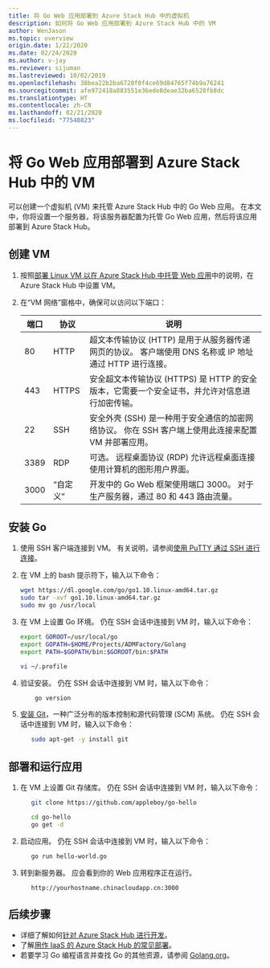 ```yaml
---
title: 将 Go Web 应用部署到 Azure Stack Hub 中的虚拟机
description: 如何将 Go Web 应用部署到 Azure Stack Hub 中的 VM
author: WenJason
ms.topic: overview
origin.date: 1/22/2020
ms.date: 02/24/2020
ms.author: v-jay
ms.reviewer: sijuman
ms.lastreviewed: 10/02/2019
ms.openlocfilehash: 38bea22b2ba6720f0f4ce69d84765f74b9a76241
ms.sourcegitcommit: afe972418a883551e36ede8deae32ba6528fb8dc
ms.translationtype: HT
ms.contentlocale: zh-CN
ms.lasthandoff: 02/21/2020
ms.locfileid: "77540823"
---
```

# <a name="deploy-a-go-web-app-to-a-vm-in-azure-stack-hub"></a>将 Go Web 应用部署到 Azure Stack Hub 中的 VM

可以创建一个虚拟机 (VM) 来托管 Azure Stack Hub 中的 Go Web 应用。 在本文中，你将设置一个服务器，将该服务器配置为托管 Go Web 应用，然后将该应用部署到 Azure Stack Hub。

## <a name="create-a-vm"></a>创建 VM

1. 按照[部署 Linux VM 以在 Azure Stack Hub 中托管 Web 应用](azure-stack-dev-start-howto-deploy-linux.md)中的说明，在 Azure Stack Hub 中设置 VM。

2. 在“VM 网络”窗格中，确保可以访问以下端口：

    | 端口 | 协议 | 说明 |
    | --- | --- | --- |
    | 80 | HTTP | 超文本传输协议 (HTTP) 是用于从服务器传递网页的协议。 客户端使用 DNS 名称或 IP 地址通过 HTTP 进行连接。 |
    | 443 | HTTPS | 安全超文本传输协议 (HTTPS) 是 HTTP 的安全版本，它需要一个安全证书，并允许对信息进行加密传输。 |
    | 22 | SSH | 安全外壳 (SSH) 是一种用于安全通信的加密网络协议。 你在 SSH 客户端上使用此连接来配置 VM 并部署应用。 |
    | 3389 | RDP | 可选。 远程桌面协议 (RDP) 允许远程桌面连接使用计算机的图形用户界面。   |
    | 3000 | “自定义” | 开发中的 Go Web 框架使用端口 3000。 对于生产服务器，通过 80 和 443 路由流量。 |

## <a name="install-go"></a>安装 Go

1. 使用 SSH 客户端连接到 VM。 有关说明，请参阅[使用 PuTTY 通过 SSH 进行连接](azure-stack-dev-start-howto-ssh-public-key.md#connect-with-ssh-by-using-putty)。

1. 在 VM 上的 bash 提示符下，输入以下命令：

    ```bash  
    wget https://dl.google.com/go/go1.10.linux-amd64.tar.gz
    sudo tar -xvf go1.10.linux-amd64.tar.gz
    sudo mv go /usr/local
    ```

2. 在 VM 上设置 Go 环境。 仍在 SSH 会话中连接到 VM 时，输入以下命令：

    ```bash  
    export GOROOT=/usr/local/go
    export GOPATH=$HOME/Projects/ADMFactory/Golang
    export PATH=$GOPATH/bin:$GOROOT/bin:$PATH

    vi ~/.profile
    ```

3. 验证安装。 仍在 SSH 会话中连接到 VM 时，输入以下命令：

    ```bash  
        go version
    ```

3. [安装 Git](https://git-scm.com)，一种广泛分布的版本控制和源代码管理 (SCM) 系统。 仍在 SSH 会话中连接到 VM 时，输入以下命令：

    ```bash  
       sudo apt-get -y install git
    ```

## <a name="deploy-and-run-the-app"></a>部署和运行应用

1. 在 VM 上设置 Git 存储库。 仍在 SSH 会话中连接到 VM 时，输入以下命令：

    ```bash  
       git clone https://github.com/appleboy/go-hello
    
       cd go-hello
       go get -d
    ```

2. 启动应用。 仍在 SSH 会话中连接到 VM 时，输入以下命令：

    ```bash  
       go run hello-world.go
    ```

3. 转到新服务器。 应会看到你的 Web 应用程序正在运行。

    ```HTTP  
       http://yourhostname.chinacloudapp.cn:3000
    ```

## <a name="next-steps"></a>后续步骤

- 详细了解如何[针对 Azure Stack Hub 进行开发](azure-stack-dev-start.md)。
- 了解[用作 IaaS 的 Azure Stack Hub 的常见部署](azure-stack-dev-start-deploy-app.md)。
- 若要学习 Go 编程语言并查找 Go 的其他资源，请参阅 [Golang.org](https://golang.org)。
